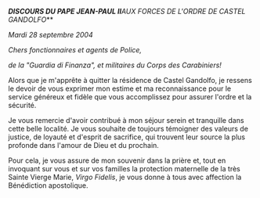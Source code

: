 ***DISCOURS DU PAPE JEAN-PAUL II**AUX FORCES DE L'ORDRE DE CASTEL GANDOLFO***

*Mardi 28 septembre 2004*

*Chers fonctionnaires et agents de Police,*

*de la "Guardia di Finanza", et militaires du Corps des Carabiniers!*

Alors que je m'apprête à quitter la résidence de Castel Gandolfo, je ressens le devoir de vous exprimer mon estime et ma reconnaissance pour le service généreux et fidèle que vous accomplissez pour assurer l'ordre et la sécurité.

Je vous remercie d'avoir contribué à mon séjour serein et tranquille dans cette belle localité. Je vous souhaite de toujours témoigner des valeurs de justice, de loyauté et d'esprit de sacrifice, qui trouvent leur source la plus profonde dans l'amour de Dieu et du prochain.

Pour cela, je vous assure de mon souvenir dans la prière et, tout en invoquant sur vous et sur vos familles la protection maternelle de la très Sainte Vierge Marie, *Virgo Fidelis*, je vous donne à tous avec affection la Bénédiction apostolique.